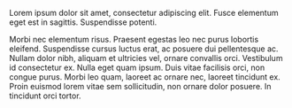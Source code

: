 Lorem ipsum dolor sit amet, consectetur adipiscing elit. Fusce elementum eget est in sagittis. Suspendisse potenti. 

Morbi nec elementum risus. Praesent egestas leo nec purus lobortis eleifend. Suspendisse cursus luctus erat, ac posuere dui pellentesque ac. Nullam dolor nibh, aliquam et ultricies vel, ornare convallis orci. Vestibulum id consectetur ex. Nulla eget quam ipsum. Duis vitae facilisis orci, non congue purus. Morbi leo quam, laoreet ac ornare nec, laoreet tincidunt ex. Proin euismod lorem vitae sem sollicitudin, non ornare dolor posuere. In tincidunt orci tortor. 